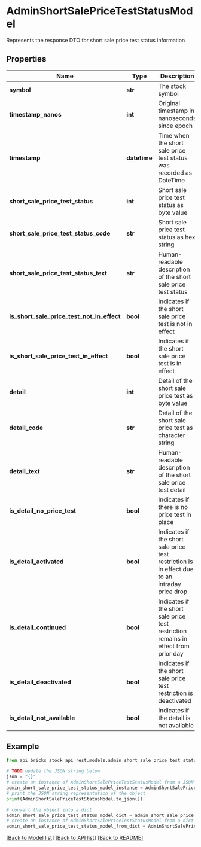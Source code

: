 # AdminShortSalePriceTestStatusModel

Represents the response DTO for short sale price test status information

## Properties

Name | Type | Description | Notes
------------ | ------------- | ------------- | -------------
**symbol** | **str** | The stock symbol | [optional] 
**timestamp_nanos** | **int** | Original timestamp in nanoseconds since epoch | [optional] 
**timestamp** | **datetime** | Time when the short sale price test status was recorded as DateTime | [optional] 
**short_sale_price_test_status** | **int** | Short sale price test status as byte value | [optional] 
**short_sale_price_test_status_code** | **str** | Short sale price test status as hex string | [optional] 
**short_sale_price_test_status_text** | **str** | Human-readable description of the short sale price test status | [optional] 
**is_short_sale_price_test_not_in_effect** | **bool** | Indicates if the short sale price test is not in effect | [optional] 
**is_short_sale_price_test_in_effect** | **bool** | Indicates if the short sale price test is in effect | [optional] 
**detail** | **int** | Detail of the short sale price test as byte value | [optional] 
**detail_code** | **str** | Detail of the short sale price test as character string | [optional] 
**detail_text** | **str** | Human-readable description of the short sale price test detail | [optional] 
**is_detail_no_price_test** | **bool** | Indicates if there is no price test in place | [optional] 
**is_detail_activated** | **bool** | Indicates if the short sale price test restriction is in effect due to an intraday price drop | [optional] 
**is_detail_continued** | **bool** | Indicates if the short sale price test restriction remains in effect from prior day | [optional] 
**is_detail_deactivated** | **bool** | Indicates if the short sale price test restriction is deactivated | [optional] 
**is_detail_not_available** | **bool** | Indicates if the detail is not available | [optional] 

## Example

```python
from api_bricks_stock_api_rest.models.admin_short_sale_price_test_status_model import AdminShortSalePriceTestStatusModel

# TODO update the JSON string below
json = "{}"
# create an instance of AdminShortSalePriceTestStatusModel from a JSON string
admin_short_sale_price_test_status_model_instance = AdminShortSalePriceTestStatusModel.from_json(json)
# print the JSON string representation of the object
print(AdminShortSalePriceTestStatusModel.to_json())

# convert the object into a dict
admin_short_sale_price_test_status_model_dict = admin_short_sale_price_test_status_model_instance.to_dict()
# create an instance of AdminShortSalePriceTestStatusModel from a dict
admin_short_sale_price_test_status_model_from_dict = AdminShortSalePriceTestStatusModel.from_dict(admin_short_sale_price_test_status_model_dict)
```
[[Back to Model list]](../README.md#documentation-for-models) [[Back to API list]](../README.md#documentation-for-api-endpoints) [[Back to README]](../README.md)



